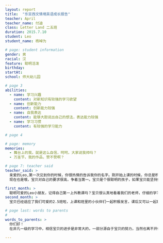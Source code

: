 ```yaml
---
layout: report
title:  "东亚西文情境英语成长报告"
teacher: April
teacher_name: 付迪
class: Letter Land 二五班
duration: 2015.7.10
student: Leo
student_name: 杨晫为

# page: student information
gender: 男
racial: 汉
feature: 聪明活泼
birthday:
startAt:
school: 师大幼儿园

# page 3
abilities:
  - name: 学习兴趣
    content: 对新知识有较强的学习欲望
  - name: 创新能力
    content: 创新能力较强
  - name: 自我表达
    content: 能够大胆说出自己的想法，表达能力较强
  - name: 学习习惯
    content: 有较强的学习能力

# page 4

# page: memory
memories:
  - 舞台上的我，就是这么自信，呵呵，大家说我帅吗？
  - 万圣节，我的作品，赞不赞啊？

# page 7: teacher said
teacher_said: >
  亲爱的Leo,第一次见到你的时候，你很热情的告诉我你的名字。刚开始上课的时候，你总是积极地参与我们的课堂游戏，
  现在也是哦，宝贝对自己的要求很高，争着当第一。宝贝是个很聪明的孩子，如果宝贝能坚持好的学习习惯，相信宝贝一定会收获满满哦。

first_month: >
  聪明可爱的Leo小朋友，记得自己第一上外教课吗？宝贝很认真地看着我们的老师，仔细的学习单词，真的很棒啊，加油，宝贝！
second_month: >
  宝贝已经适应了我们可爱的2.5班啦，上课和班里的小伙伴们一起积极发言，课后又可以一起玩耍，很是开心呢！

# page last: words to parents
#
words_to_parents: >
  你们好！
  在非凡一级的学习中，相信宝贝的进步是非常大的，一部分源自于宝贝的努力，当然也离不开你们的悉心指导，积极配合。为了宝贝能在下一期的学习中，取得更大的进步，希望宝贝在学习的过程中，你们能够多多留意宝贝的发音问题，多听，多练习。遇到不会的问题可以跟我联系哦！

---
```

